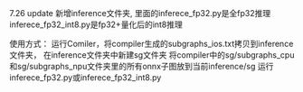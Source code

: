 7.26 update
新增inference文件夹,
里面的inferece_fp32.py是全fp32推理 
inferece_fp32_int8.py是fp32+量化后的int8推理

使用方式：
运行Comiler，将compiler生成的subgraphs_ios.txt拷贝到inference文件夹，
在inference文件夹中新建sg文件夹
将compiler中的sg/subgraphs_cpu和sg/subgraphs_npu文件夹里的所有onnx子图放到当前inference/sg
运行inferece_fp32.py或inferece_fp32_int8.py

